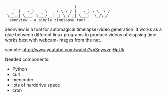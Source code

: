 	                              _)                
	   _` |   -_)   _ \    \ \ \ / |   -_) \ \  \ / 
	 \__,_| \___| \___/ _| _| \_/ _| \___|  \_/\_/  
	  aeonview - a simple timelapse tool

aeonview is a tool for automagical timelapse-video generation. 
it works as a glue between different linux programs to produce
videos of elapsing time. works best with webcam-images from the net.

sample:
	http://www.youtube.com/watch?v=SnywvnjHpUk


Needed components:

*   Python
*   curl
*   mencoder
*   lots of harddrive space
*   cron
